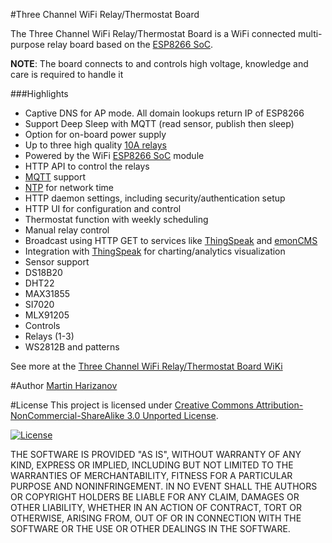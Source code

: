 #Three Channel WiFi Relay/Thermostat Board

The Three Channel WiFi Relay/Thermostat Board is a WiFi connected multi-purpose relay board based on the [ESP8266 SoC].

**NOTE**: The board connects to and controls high voltage, knowledge and care is required to handle it


###Highlights

- Captive DNS for AP mode.  All domain lookups return IP of ESP8266
- Support Deep Sleep with MQTT (read sensor, publish then sleep)
- Option for on-board power supply
- Up to three high quality [10A relays]
- Powered by the WiFi [ESP8266 SoC] module
- HTTP API to control the relays
- [MQTT] support
- [NTP] for network time
- HTTP daemon settings, including security/authentication setup
- HTTP UI for configuration and control
 - Thermostat function with weekly scheduling
 - Manual relay control
- Broadcast using HTTP GET to services like [ThingSpeak] and [emonCMS]
- Integration with [ThingSpeak] for charting/analytics visualization
- Sensor support
 - DS18B20
 - DHT22
 - MAX31855
 - SI7020
 - MLX91205
- Controls
 - Relays (1-3)
 - WS2812B and patterns


See more at the [Three Channel WiFi Relay/Thermostat Board WiKi]

#Author
[Martin Harizanov]

#License
This project is licensed under [Creative Commons Attribution-NonCommercial-ShareAlike 3.0 Unported License]. 

[![License](http://i.creativecommons.org/l/by-nc-sa/3.0/88x31.png)](http://creativecommons.org/licenses/by-nc-sa/3.0/)

THE SOFTWARE IS PROVIDED "AS IS", WITHOUT WARRANTY OF ANY KIND, EXPRESS OR IMPLIED, INCLUDING BUT NOT LIMITED TO THE WARRANTIES OF MERCHANTABILITY, FITNESS FOR A PARTICULAR PURPOSE AND NONINFRINGEMENT. IN NO EVENT SHALL THE AUTHORS OR COPYRIGHT HOLDERS BE LIABLE FOR ANY CLAIM, DAMAGES OR OTHER LIABILITY, WHETHER IN AN ACTION OF CONTRACT, TORT OR OTHERWISE, ARISING FROM, OUT OF OR IN CONNECTION WITH THE SOFTWARE OR THE USE OR OTHER DEALINGS IN THE SOFTWARE.

[Creative Commons Attribution-NonCommercial-ShareAlike 3.0 Unported License]: http://creativecommons.org/licenses/by-nc-sa/3.0/
[Three Channel WiFi Relay/Thermostat Board WiKi]: http://harizanov.com/wiki/wiki-home/three-channel-wifi-relaythermostat-board/
[emonCMS]: http://emoncms.org 
[ThingSpeak]: http://thingspeak.com
[10A relays]: http://www.te.com/catalog/pn/en/3-1393239-6
[ESP8266 SoC]: https://espressif.com/en/products/esp8266/
[MQTT]: http://en.wikipedia.org/wiki/MQTT
[NTP]: http://en.wikipedia.org/wiki/Network_Time_Protocol
[Martin Harizanov]:http://harizanov.com/
[@mharizanov]:http://twitter.com/mharizanov
